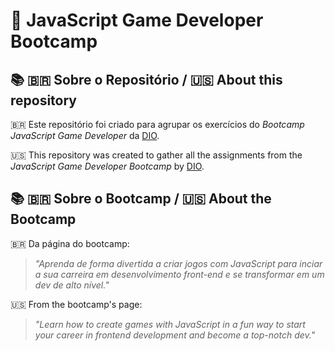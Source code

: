 #  🚀 JavaScript Game Developer Bootcamp

## 📚  🇧🇷 Sobre o Repositório / 🇺🇸 About this repository

🇧🇷 Este repositório foi criado para agrupar os exercícios do _Bootcamp JavaScript Game Developer_ da [DIO](www.dio.me).

🇺🇸 This repository was created to gather all the assignments from the _JavaScript Game Developer Bootcamp_ by [DIO](www.dio.me).

## 📚  🇧🇷 Sobre o Bootcamp / 🇺🇸 About the Bootcamp

🇧🇷  Da página do bootcamp:
> _"Aprenda de forma divertida a criar jogos com JavaScript para inciar a sua carreira em desenvolvimento front-end e se transformar em um dev de alto nível."_

🇺🇸  From the bootcamp's page:
> _"Learn how to create games with JavaScript in a fun way to start your career in frontend development and become a top-notch dev."_
